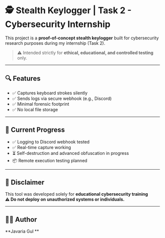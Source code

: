 # 🕵️ Stealth Keylogger | Task 2 - Cybersecurity Internship

This project is a **proof-of-concept stealth keylogger** built for cybersecurity research purposes during my internship (Task 2).

> ⚠️ Intended strictly for **ethical, educational, and controlled testing** only.

---

## 🔍 Features 
- ✅ Captures keyboard strokes silently
- ✅ Sends logs via secure webhook (e.g., Discord)
- ✅ Minimal forensic footprint
- ✅ No local file storage

---

## 🚧 Current Progress

- ✅ Logging to Discord webhook tested
- ✅ Real-time capture working
- ⏳ Self-destruction and advanced obfuscation in progress
- 📦 Remote execution testing planned

---

## 📜 Disclaimer

This tool was developed solely for **educational cybersecurity training**  
**⚠️ Do not deploy on unauthorized systems or individuals.**

---

## 👩‍💻 Author

**Javaria Gul **  
